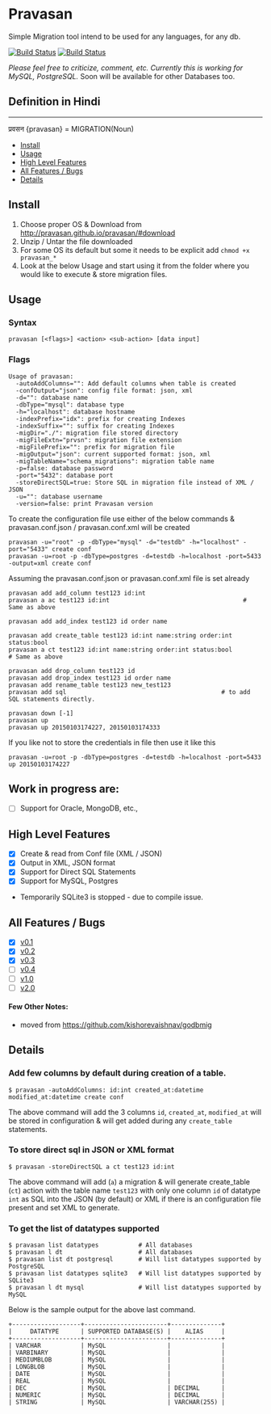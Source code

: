 # Pravasan
Simple Migration tool intend to be used for any languages, for any db.

[![Build Status](https://travis-ci.org/pravasan/pravasan.svg?branch=master)](https://travis-ci.org/pravasan/pravasan)
[![Build Status](https://drone.io/github.com/pravasan/pravasan/status.png)](https://drone.io/github.com/pravasan/pravasan/latest)

*Please feel free to criticize, comment, etc.*
*Currently this is working for MySQL, PostgreSQL.* Soon will be available for other Databases too.

## Definition in Hindi
----
प्रवसन {pravasan} = MIGRATION(Noun)

* [Install](#install)
* [Usage](#usage)
* [High Level Features](#high-level-features)
* [All Features / Bugs](#all-features--bugs)
* [Details](#details)

## Install

1. Choose proper OS & Download from http://pravasan.github.io/pravasan/#download
2. Unzip / Untar the file downloaded 
3. For some OS its default but some it needs to be explicit add 
```chmod +x pravasan_*```
4. Look at the below Usage and start using it from the folder where you would like to execute & store migration files.

## Usage

### Syntax
```pravasan [<flags>] <action> <sub-action> [data input]```

### Flags
```
Usage of pravasan:
  -autoAddColumns="": Add default columns when table is created
  -confOutput="json": config file format: json, xml
  -d="": database name
  -dbType="mysql": database type
  -h="localhost": database hostname
  -indexPrefix="idx": prefix for creating Indexes
  -indexSuffix="": suffix for creating Indexes
  -migDir="./": migration file stored directory
  -migFileExtn="prvsn": migration file extension
  -migFilePrefix="": prefix for migration file
  -migOutput="json": current supported format: json, xml
  -migTableName="schema_migrations": migration table name
  -p=false: database password
  -port="5432": database port
  -storeDirectSQL=true: Store SQL in migration file instead of XML / JSON
  -u="": database username
  -version=false: print Pravasan version
```

To create the configuration file use either of the below commands & pravasan.conf.json / pravasan.conf.xml will be created
```
pravasan -u="root" -p -dbType="mysql" -d="testdb" -h="localhost" -port="5433" create conf 
pravasan -u=root -p -dbType=postgres -d=testdb -h=localhost -port=5433 -output=xml create conf 
```

Assuming the pravasan.conf.json or pravasan.conf.xml file is set already
```
pravasan add add_column test123 id:int
pravasan a ac test123 id:int                                     # Same as above

pravasan add add_index test123 id order name

pravasan add create_table test123 id:int name:string order:int status:bool
pravasan a ct test123 id:int name:string order:int status:bool              # Same as above

pravasan add drop_column test123 id
pravasan add drop_index test123 id order name
pravasan add rename_table test123 new_test123
pravasan add sql                                           # to add SQL statements directly.

pravasan down [-1]
pravasan up
pravasan up 20150103174227, 20150103174333
```

If you like not to store the credentials in file then use it like this
```
pravasan -u=root -p -dbType=postgres -d=testdb -h=localhost -port=5433 up 20150103174227
```

## Work in progress are:
- [ ] Support for Oracle, MongoDB, etc.,

## High Level Features
- [x] Create & read from Conf file (XML / JSON)
- [x] Output in XML, JSON format
- [x] Support for Direct SQL Statements 
- [x] Support for MySQL, Postgres
- Temporarily SQLite3 is stopped - due to compile issue.

## All Features / Bugs
- [x] [v0.1](https://github.com/pravasan/pravasan/milestones/v0.1)
- [x] [v0.2](https://github.com/pravasan/pravasan/milestones/v0.2)
- [x] [v0.3](https://github.com/pravasan/pravasan/milestones/v0.3)
- [ ] [v0.4](https://github.com/pravasan/pravasan/milestones/v0.4)
- [ ] [v1.0](https://github.com/pravasan/pravasan/milestones/v1.0)
- [ ] [v2.0](https://github.com/pravasan/pravasan/milestones/v2.0)

#### Few Other Notes: 
* moved from https://github.com/kishorevaishnav/godbmig

## Details

### Add few columns by default during creation of a table.
```
$ pravasan -autoAddColumns: id:int created_at:datetime modified_at:datetime create conf
```
The above command will add the 3 columns ```id```, ```created_at```, ```modified_at``` will be stored in configuration & will get added during any ```create_table``` statements.

### To store direct sql in JSON or XML format
```
$ pravasan -storeDirectSQL a ct test123 id:int
```
The above command will add (```a```) a migration & will generate create_table (```ct```) action with the table name ```test123``` with only one column ```id``` of datatype ```int``` as SQL into the JSON (by default) or XML if there is an configuration file present and set XML to generate.

### To get the list of datatypes supported

```
$ pravasan list datatypes           # All databases
$ pravasan l dt                     # All databases
$ pravasan list dt postgresql       # Will list datatypes supported by PostgreSQL
$ pravasan list datatypes sqlite3   # Will list datatypes supported by SQLite3
$ pravasan l dt mysql               # Will list datatypes supported by MySQL
```
Below is the sample output for the above last command.
```
+-------------------+-----------------------+--------------+
|     DATATYPE      | SUPPORTED DATABASE(S) |    ALIAS     |
+-------------------+-----------------------+--------------+
| VARCHAR           | MySQL                 |              |
| VARBINARY         | MySQL                 |              |
| MEDIUMBLOB        | MySQL                 |              |
| LONGBLOB          | MySQL                 |              |
| DATE              | MySQL                 |              |
| REAL              | MySQL                 |              |
| DEC               | MySQL                 | DECIMAL      |
| NUMERIC           | MySQL                 | DECIMAL      |
| STRING            | MySQL                 | VARCHAR(255) |
```